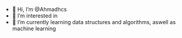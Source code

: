 - 👋 Hi, I’m @Ahmadhcs
- 👀 I’m interested in 
- 🌱 I’m currently learning data structures and algorithms, aswell as machine learning


<!---
Ahmadhcs/Ahmadhcs is a ✨ special ✨ repository because its `README.md` (this file) appears on your GitHub profile.
You can click the Preview link to take a look at your changes.
--->
